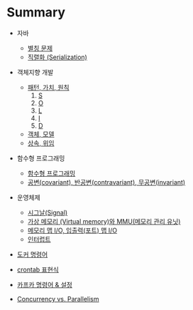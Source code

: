 # Summary

* 자바
  * [별칭 문제](java/별칭문제.md)
  * [직렬화 \(Serialization\)](java/직렬화.md)
* 객체지향 개발
  * [패턴, 가치, 원칙](oop/패턴_가치_원칙.md)
    1. [S](Single.md)
    2. [O]()
    3. [L]()
    4. [I]()
    5. [D]()
  * [객체, 모델](oop/클래스_객체_모델.md)
  * [상속, 위임](oop/상속_위임.md)

* 함수형 프로그래밍
  * [함수형 프로그래밍](fp/함수형프로그래밍.md)
  * [공변\(covariant\), 반공변\(contravariant\), 무공변\(invariant\)](fp/공변_반공변_무공변.md)
* 운영체제
  * [시그날\(Signal\)](os/시그날.md)
  * [가상 메모리 \(Virtual memory\)와 MMU\(메모리 관리 유닛\)](os/가상_메모리와_MMU.md)
  * [메모리 맵 I/O, 입출력\(포트\) 맵 I/O](os/메모리맵io_입출력io.md)
  * [인터럽트](os/인터럽트.md)
* [도커 명령어](도커명령어.md)
* [crontab 표현식](crontab표현식.md)
* [카프카 명령어 & 설정](카프카명령어.md)
* [Concurrency vs. Parallelism](concurrency-vs-parallelism.md)
